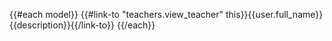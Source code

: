 {{#each model}}
	{{#link-to "teachers.view_teacher" this}}{{user.full_name}} {{description}}{{/link-to}}
{{/each}}
